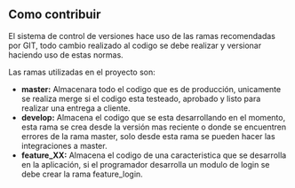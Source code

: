 ## Como contribuir

El sistema de control de versiones hace uso de las ramas recomendadas por GIT, todo cambio realizado al codigo se debe realizar y versionar haciendo uso de estas normas.

Las ramas utilizadas en el proyecto son:
* **master:** Almacenara todo el codigo que es de producción, unicamente se realiza merge si el codigo esta testeado, aprobado y listo para realizar una entrega a cliente.
* **develop:** Almacena el codigo que se esta desarrollando en el momento, esta rama se crea desde la versión mas reciente o donde se encuentren errores de la rama master, solo desde esta rama se pueden hacer las integraciones a master.
* **feature_XX:** Almacena el codigo de una caracteristica que se desarrolla en la aplicación, si el programador desarrolla un modulo de login se debe crear la rama feature_login.
